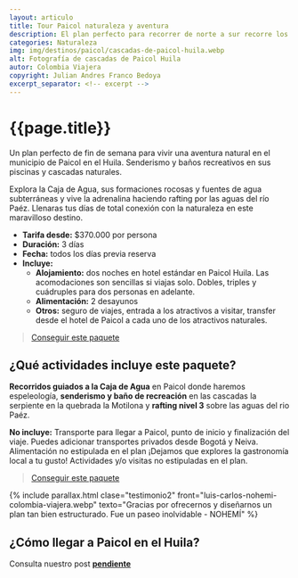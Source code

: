 ```yaml
---
layout: articulo
title: Tour Paicol naturaleza y aventura
description: El plan perfecto para recorrer de norte a sur recorre los principales atractivos del departamento del Huila.
categories: Naturaleza
img: img/destinos/paicol/cascadas-de-paicol-huila.webp
alt: Fotografía de cascadas de Paicol Huila
autor: Colombia Viajera
copyright: Julian Andres Franco Bedoya
excerpt_separator: <!-- excerpt -->
---
```

# {{page.title}}

Un plan perfecto de fin de semana para vivir una aventura natural en el municipio de Paicol en el Huila. Senderismo y baños recreativos en sus piscinas y cascadas naturales.

<!-- excerpt -->

Explora la Caja de Agua, sus formaciones rocosas y fuentes de agua subterráneas y vive la adrenalina haciendo rafting por las aguas del río Paéz. Llenaras tus días de total conexión con la naturaleza en este maravilloso destino.

* **Tarifa desde:** $370.000 por persona
* **Duración:** 3 días
* **Fecha:** todos los días previa reserva
* **Incluye:**
  * **Alojamiento:** dos noches en hotel estándar en Paicol Huila. Las acomodaciones son sencillas si viajas solo. Dobles, triples y cuádruples para dos personas en adelante.
  * **Alimentación:** 2 desayunos
  * **Otros:** seguro de viajes, entrada a los atractivos a visitar, transfer desde el hotel de Paicol a cada uno de los atractivos naturales.

>[Conseguir este paquete](https://api.whatsapp.com/send?phone=+573209673925&text=Hola.%20Me%20encantar%C3%ADa%20saber%20m%C3%A1s%20sobre%20este%20paquete:%20Paicol%20naturaleza%20y%20aventura)

## ¿Qué actividades incluye este paquete?

**Recorridos guiados a la Caja de Agua** en Paicol donde haremos espeleología, **senderismo y baño de recreación** en las cascadas la serpiente en la quebrada la Motilona y **rafting nivel 3** sobre las aguas del rio Paéz.

**No incluye:** Transporte para llegar a Paicol, punto de inicio y finalización del viaje. Puedes adicionar transportes privados desde Bogotá y Neiva. Alimentación no estipulada en el plan ¡Dejamos que explores la gastronomía local a tu gusto! Actividades y/o visitas no estipuladas en el plan.

>[Conseguir este paquete](https://api.whatsapp.com/send?phone=+573209673925&text=Hola.%20Me%20encantar%C3%ADa%20saber%20m%C3%A1s%20sobre%20este%20paquete:%20Paicol%20naturaleza%20y%20aventura)

{% include parallax.html clase="testimonio2" front="luis-carlos-nohemi-colombia-viajera.webp" texto="Gracias por ofrecernos y diseñarnos un plan tan bien estructurado. Fue un paseo inolvidable - NOHEMÍ" %}

## ¿Cómo llegar a Paicol en el Huila?

Consulta nuestro post [**pendiente**]({{site.baseurl}}/)
